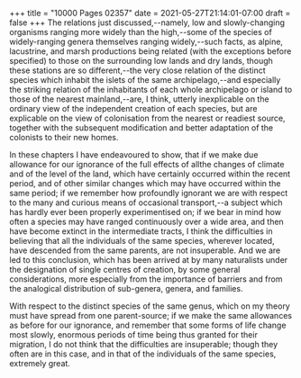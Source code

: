 +++
title = "10000 Pages 02357"
date = 2021-05-27T21:14:01-07:00
draft = false
+++
The relations just discussed,--namely, low and slowly-changing organisms ranging more widely than the high,--some of the species of widely-ranging genera themselves ranging widely,--such facts, as alpine, lacustrine, and marsh productions being related (with the exceptions before specified) to those on the surrounding low lands and dry lands, though these stations are so different,--the very close relation of the distinct species which inhabit the islets of the same archipelago,--and especially the striking relation of the inhabitants of each whole archipelago or island to those of the nearest mainland,--are, I think, utterly inexplicable on the ordinary view of the independent creation of each species, but are explicable on the view of colonisation from the nearest or readiest source, together with the subsequent modification and better adaptation of the colonists to their new homes.

In these chapters I have endeavoured to show, that if we make due allowance for our ignorance of the full effects of allthe changes of climate and of the level of the land, which have certainly occurred within the recent period, and of other similar changes which may have occurred within the same period; if we remember how profoundly ignorant we are with respect to the many and curious means of occasional transport,--a subject which has hardly ever been properly experimentised on; if we bear in mind how often a species may have ranged continuously over a wide area, and then have become extinct in the intermediate tracts, I think the difficulties in believing that all the individuals of the same species, wherever located, have descended from the same parents, are not insuperable. And we are led to this conclusion, which has been arrived at by many naturalists under the designation of single centres of creation, by some general considerations, more especially from the importance of barriers and from the analogical distribution of sub-genera, genera, and families.

With respect to the distinct species of the same genus, which on my theory must have spread from one parent-source; if we make the same allowances as before for our ignorance, and remember that some forms of life change most slowly, enormous periods of time being thus granted for their migration, I do not think that the difficulties are insuperable; though they often are in this case, and in that of the individuals of the same species, extremely great.
